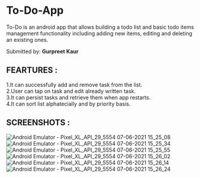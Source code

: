 # To-Do-App

To-Do is an android app that allows building a todo list and basic todo items management functionality including adding new items, editing and deleting an existing ones.  

Submitted by: **Gurpreet Kaur**

## FEARTURES :
1.It can successfully add and remove task from the list.  
2.User can tap on task and edit already written task.  
3.It can persist tasks and retrieve them when app restarts.  
4.It can sort list alphatecially and by priority basis.  

## SCREENSHOTS :



![Android Emulator - Pixel_XL_API_29_5554 07-06-2021 15_25_08](https://user-images.githubusercontent.com/63083518/121395280-dfe7df00-c96f-11eb-8f2b-48163fa57392.png)
![Android Emulator - Pixel_XL_API_29_5554 07-06-2021 15_25_34](https://user-images.githubusercontent.com/63083518/121395296-e37b6600-c96f-11eb-9684-0870fcc7b77c.png)
![Android Emulator - Pixel_XL_API_29_5554 07-06-2021 15_25_55](https://user-images.githubusercontent.com/63083518/121395304-e6765680-c96f-11eb-92dd-1de000bb5fb1.png)
![Android Emulator - Pixel_XL_API_29_5554 07-06-2021 15_26_02](https://user-images.githubusercontent.com/63083518/121395317-e8d8b080-c96f-11eb-88cc-2c49a4ef4de8.png)
![Android Emulator - Pixel_XL_API_29_5554 07-06-2021 15_26_14](https://user-images.githubusercontent.com/63083518/121395349-f3934580-c96f-11eb-838e-8e2d57796dd6.png)
![Android Emulator - Pixel_XL_API_29_5554 07-06-2021 15_26_24](https://user-images.githubusercontent.com/63083518/121395353-f68e3600-c96f-11eb-85ae-ea705c918b33.png)



